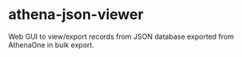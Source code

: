 # athena-json-viewer
 Web GUI to view/export records from JSON database exported from AthenaOne in bulk export.
